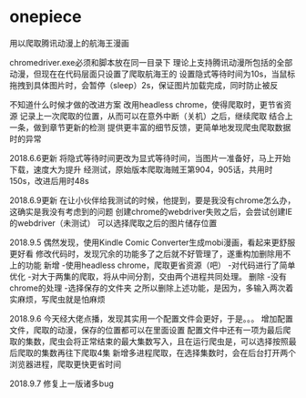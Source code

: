 # onepiece
用以爬取腾讯动漫上的航海王漫画

chromedriver.exe必须和脚本放在同一目录下
理论上支持腾讯动漫所包括的全部动漫，但现在在代码层面只设置了爬取航海王的
设置隐式等待时间为10s，当鼠标拖拽到具体图片时，会暂停（sleep）2s，保证图片加载完成，同时防止被反

不知道什么时候才做的改进方案
改用headless chrome，使得爬取时，更节省资源
记录上一次爬取的位置，从而可以在意外中断（关机）之后，继续爬取
结合上一条，做到章节更新的检测
提供更丰富的细节反馈，更简单地发现爬虫爬取数据时的异常

2018.6.6更新
将隐式等待时间更改为显式等待时间，当图片一准备好，马上开始下载，速度大为提升
经测试，原始版本爬取海贼王第904，905话，共用时150s，改进后用时48s

2018.6.9更新
在让小伙伴给我测试的时候，他提到，要是我没有chrome怎么办，这确实是我没有考虑到的问题
创建chrome的webdriver失败之后，会尝试创建IE的webdriver（未测试）
可以选择爬取之后的图片储存位置

2018.9.5
偶然发现，使用Kindle Comic Converter生成mobi漫画，看起来更舒服更好看
修改代码时，发现冗余的功能多了之后就不好管理了，遂重构加删除用不上的功能
新增
-使用headless chrome，爬取更省资源（吧）
-对代码进行了简单优化
-对大于两集的爬取，将从中间分割，交由两个进程共同处理。
删除
-没有chrome的处理
-选择保存的文件夹
之所以删除上述功能，是因为，多输入两次着实麻烦，写爬虫就是怕麻烦

2018.9.6
今天经大佬点播，发现其实用一个配置文件会更好，于是。。。
增加配置文件，爬取的动漫，保存的位置都可以在里面设置
配置文件中还有一项为最后爬取的集数，爬虫会将正常结束的最大集数写入，且在运行爬虫是，可以选择按照最后爬取的集数再往下爬取4集
新增多进程爬取，在选择集数时，会在后台打开两个浏览器进程，爬取更快更省时间

2018.9.7
修复上一版诸多bug

